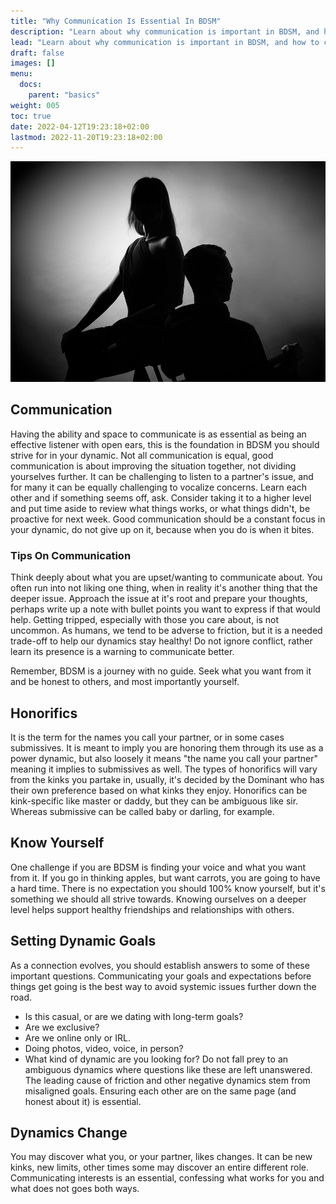 ```yaml
---
title: "Why Communication Is Essential In BDSM"
description: "Learn about why communication is important in BDSM, and how to communicate effectively in your relationships."
lead: "Learn about why communication is important in BDSM, and how to communicate effectively in your relationships."
draft: false
images: []
menu:
  docs:
    parent: "basics"
weight: 005
toc: true
date: 2022-04-12T19:23:18+02:00
lastmod: 2022-11-20T19:23:18+02:00
---
```


![Image](quarrel-4884735_960_720.jpg)

## Communication

Having the ability and space to communicate is as essential as being an effective listener with open ears, this is the foundation in BDSM you should strive for in your dynamic. Not all communication is equal, good communication is about improving the situation together, not dividing yourselves further. It can be challenging to listen to a partner's issue, and for many it can be equally challenging to vocalize concerns. Learn each other and if something seems off, ask. Consider taking it to a higher level and put time aside to review what things works, or what things didn't, be proactive for next week. Good communication should be a constant focus in your dynamic, do not give up on it, because when you do is when it bites.

### Tips On Communication

Think deeply about what you are upset/wanting to communicate about. You often run into not liking one thing, when in reality it's another thing that the deeper issue. Approach the issue at it's root and prepare your thoughts, perhaps write up a note with bullet points you want to express if that would help. Getting tripped, especially with those you care about, is not uncommon. As humans, we tend to be adverse to friction, but it is a needed trade-off to help our dynamics stay healthy! Do not ignore conflict, rather learn its presence is a warning to communicate better.

Remember, BDSM is a journey with no guide. Seek what you want from it and be honest to others, and most importantly yourself.

## Honorifics

It is the term for the names you call your partner, or in some cases submissives. It is meant to imply you are honoring them through its use as a power dynamic, but also loosely it means "the name you call your partner" meaning it implies to submissives as well. The types of honorifics will vary from the kinks you partake in, usually, it's decided by the Dominant who has their own preference based on what kinks they enjoy. Honorifics can be kink-specific like master or daddy, but they can be ambiguous like sir. Whereas submissive can be called baby or darling, for example.

## Know Yourself

One challenge if you are BDSM is finding your voice and what you want from it. If you go in thinking apples, but want  carrots, you are going to have a hard time. There is no expectation you should 100% know yourself, but it's something we should all strive towards. Knowing ourselves on a deeper level helps support healthy friendships and relationships with others.

## Setting Dynamic Goals

As a connection evolves, you should establish answers to some of these important questions. Communicating your goals and expectations before things get going is the best way to avoid systemic issues further down the road.

- Is this casual, or are we dating with long-term goals?
- Are we exclusive?
- Are we online only or IRL.
- Doing photos, video, voice, in person?
- What kind of dynamic are you looking for?
Do not fall prey to an ambiguous dynamics where questions like these are left unanswered. The leading cause of friction and other negative dynamics stem from misaligned goals. Ensuring each other are on the same page (and honest about it) is essential.

## Dynamics Change

You may discover what you, or your partner, likes changes. It can be new kinks, new limits, other times some may discover an entire different role. Communicating interests is an essential, confessing what works for you and what does not goes both ways.
